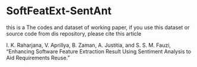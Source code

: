 # SoftFeatExt-SentAnt

this is a The codes and dataset of working paper, if you use this dataset or source code from dis repository, please cite this article

I. K. Raharjana, V. Aprillya, B. Zaman, A. Justitia, and S. S. M. Fauzi, “Enhancing Software Feature Extraction Result Using Sentiment Analysis to Aid Requirements Reuse.”

